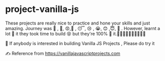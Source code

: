 # project-vanilla-js

These projects are really nice to practice and hone your skills and just amazing.
Journey was  🥱 , 🤬, 😡,🥱 , 😴, 😢 , 😭, 😊 ,😇, 🙂 . However, learnt a lot 🤠
it they took time to build 😵 but they're 100% 🤑 it.🤩🤩🤩🤩🤩🤩🤩🤩🤩🤩
 
 
🙏 If anybody is interested in building Vanilla JS Projects , Please do try it

✍️ Reference from https://vanillajavascriptprojects.com
